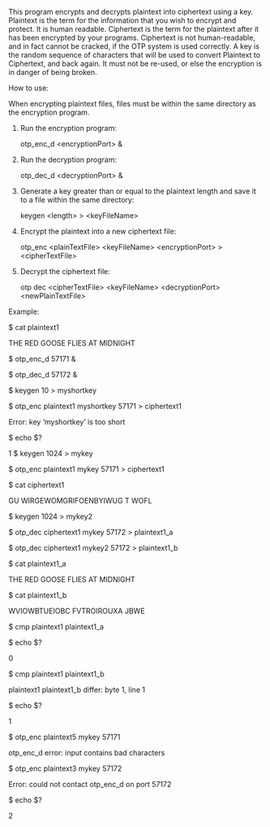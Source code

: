 This program encrypts and decrypts plaintext into ciphertext using a key. Plaintext is the term for the information that you wish to encrypt and protect. It is human readable. Ciphertext is the term for the plaintext after it has been encrypted by your programs. Ciphertext is not human-readable, and in fact cannot be cracked, if the OTP system is used correctly. A key is the random sequence of characters that will be used to convert Plaintext to Ciphertext, and back again. It must not be re-used, or else the encryption is in danger of being broken.


How to use:

When encrypting plaintext files, files must be within the same directory as the encryption program.

1. Run the encryption program:

	otp_enc_d \<encryptionPort\> &

2. Run the decryption program:

	otp_dec_d \<decryptionPort\> &

3. Generate a key greater than or equal to the plaintext length and save it to a file within the same directory:

	keygen \<length\> > \<keyFileName\>

4. Encrypt the plaintext into a new ciphertext file:

	otp_enc \<plainTextFile\> \<keyFileName\> \<encryptionPort\> > \<cipherTextFile\>

5. Decrypt the ciphertext file:

	otp dec \<cipherTextFile\> \<keyFileName\> \<decryptionPort\> \<newPlainTextFile\>




Example:

$ cat plaintext1

THE RED GOOSE FLIES AT MIDNIGHT

$ otp_enc_d 57171 &

$ otp_dec_d 57172 &

$ keygen 10 > myshortkey

$ otp_enc plaintext1 myshortkey 57171 > ciphertext1

Error: key ‘myshortkey’ is too short

$ echo $?

1
$ keygen 1024 > mykey

$ otp_enc plaintext1 mykey 57171 > ciphertext1

$ cat ciphertext1

GU WIRGEWOMGRIFOENBYIWUG T WOFL

$ keygen 1024 > mykey2

$ otp_dec ciphertext1 mykey 57172 > plaintext1_a

$ otp_dec ciphertext1 mykey2 57172 > plaintext1_b

$ cat plaintext1_a

THE RED GOOSE FLIES AT MIDNIGHT

$ cat plaintext1_b

WVIOWBTUEIOBC  FVTROIROUXA JBWE

$ cmp plaintext1 plaintext1_a

$ echo $?

0

$ cmp plaintext1 plaintext1_b

plaintext1 plaintext1_b differ: byte 1, line 1

$ echo $?

1

$ otp_enc plaintext5 mykey 57171

otp_enc_d error: input contains bad characters

$ otp_enc plaintext3 mykey 57172

Error: could not contact otp_enc_d on port 57172

$ echo $?

2